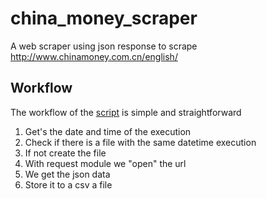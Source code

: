 # china_money_scraper
A web scraper using json response to scrape http://www.chinamoney.com.cn/english/

## Workflow

The workflow of the [script](china_money.py) is simple and straightforward

1. Get's the date and time of the execution
2. Check if there is a file with the same datetime execution
3. If not create the file
4. With request module we "open" the url
5. We get the json data
6. Store it to a csv a file
